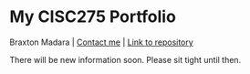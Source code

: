 # My CISC275 Portfolio
Braxton Madara |
[Contact me](mailto:stonex@udel.edu) |
[Link to repository](https://github.com/stonex159/stonex159.github.io) 

There will be new information soon. Please sit tight until then.

